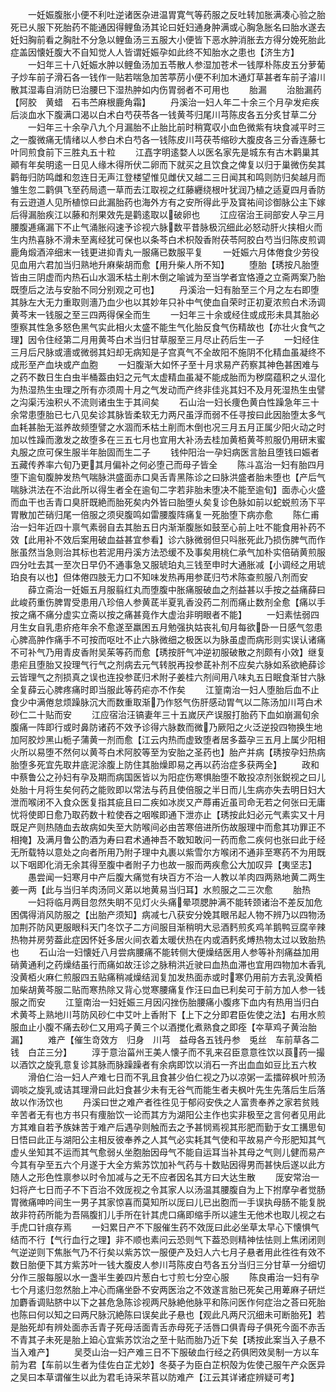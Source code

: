 <!-- { "loadSidebar": true } -->
　　一妊娠腹胀小便不利吐逆诸医杂进温胃寛气等药服之反吐转加胀满凑心验之胎死已乆服下死胎药不能通因得鲤鱼汤其论曰妊妇通身肿满或心胸急胀名曰胎水遂去妊妇胸前看之胸肚不分急以鲤鱼汤三五服大小便皆下恶水肿消胀去方得分娩死胎此症盖因懐妊腹大不自知觉人人皆谓妊娠孕如此终不知胎水之患也【济生方】
　　一妇年三十八妊娠水肿以鲤鱼汤加五苓散人参湿加苍术一钱厚朴陈皮五分萝葡子炒车前子滑石各一钱作一贴若喘急加苦葶苈小便不利加木通灯草甚者车前子濬川散其湿毒自消防巳治腰巳下湿热肿如内伤胃弱者不可用也
　　胎漏
　　治胎漏药【阿胶　黄蜡　石韦苎麻根鹿角霜】
　　丹溪治一妇人年二十余三个月孕发疟疾后淡血水下腹满口渴以白术白芍茯苓各一钱黄芩归尾川芎陈皮各五分炙甘草二分
　　一妇年三十余孕八九个月漏胎不止胎比前时稍寛収小血色微紫有块食减平时三之一腹微痛无情绪以人参白术白芍各一钱陈皮川芎茯苓缩砂大腹皮各三分香连藤七叶同煎食前下三胜丸五十粒
　　江嚞字明逺婺人以医名家先是城东有古木鹳巢其顚有年矣明逺一日见人缘木得所伏二卵而下就买之且饮食之俾复以归于巢微伤矣其鹳毎归防鸣雌和忽连日无声江登楼望惟见雌伏又越二三日闻其和鸣则防归矣越月而雏生忽二鹳俱飞至药局遗一草而去江取视之红藤纒绕根叶犹润乃植之适夏四月香防有云逰道人见所植惊曰此漏胎药也海外方有之安所得此乎及寳祐间诊御脉公主下嫁后得漏胎疾江以藤和剂果效先是鹳逺取以破卵也
　　江应宿治王祠部安人孕三月腰腹逓痛漏下不止气涌胀闷速予诊视六脉数平昔脉极沉细此必怒动肝火挟相火而生内热喜脉不滑未至离经犹可保也以条芩白术枳殻香附茯苓阿胶白芍当归陈皮煎调鹿角煅酒淬细末一钱更进抑青丸一服痛已数服平复
　　一妊娠六月体倦食少劳役见血用六君加当归熟地升麻柴胡而愈【用升柴人所不知】
　　堕胎【琇按凡胎堕皆由三阴虚而内热石山水涸禾枯土削木倒之喻诚为至当学者宜恪遵之立斋两案乃胎既堕后之法与安胎不同分别观之可也】
　　丹溪治一妇有胎至三个月之左右即堕其脉左大无力重取则濇乃血少也以其妙年只补中气使血自荣时正初夏浓煎白术汤调黄芩末一钱服之至三四两得保全而生
　　一妇年三十余或经住或成形未具其胎必堕察其性急多怒色黑气实此相火太盛不能生气化胎反食气伤精故也【亦壮火食气之理】因令住经第二月用黄芩白术当归甘草服至三月尽止药后生一子
　　一妇经住三月后尺脉或濇或微弱其妇却无病知是子宫真气不全故阳不施阴不化精血虽凝终不成形至产血块或产血胞
　　一妇腹渐大如怀子至十月求易产药察其神色甚困难与之药不数日生白虫半桶葢由妇之元气太虚精血虽凝不能成胎而为秽腐蕴积之乆湿化为热湿热生虫理之所有亦须周十月之气发动而产终非佳兆其妇不及月死湿热生虫譬之沟渠汚浊积乆不流则诸虫生于其间矣
　　石山治一妇长痩色黄白性躁急年三十余常患堕胎已七八见矣诊其脉皆柔软无力两尺虽浮而弱不任寻按曰此因胎堕太多气血耗甚胎无滋养故频堕譬之水涸而禾枯土削而木倒也况三月五月正属少阳火动之时加以性躁而激发之故堕多在三五七月也宜用大补汤去桂加黄栢黄芩煎服仍用研末蜜丸服之庶可保生服半年胎固而生二子
　　钱仲阳治一孕妇病医言胎且堕钱曰娠者五藏传养率六旬乃更其月偏补之何必堕己而母子皆全
　　陈斗嵓治一妇有胎四月堕下逾旬腹肿发热气喘脉洪盛面赤口臭舌青黑陈诊之曰脉洪盛者胎未堕也【产后气喘脉洪法在不治此所以得生者全在逾旬二字若非胎未堕决不能至逾旬】面赤心火盛而血干也舌青口臭肝既絶而胎死矣内外皆曰胎堕乆矣复诊色脉如前以蛇蜕煎汤下平胃散加芒硝归尾一倍服之须臾腹鸣如雷腰腹阵痛复一死胎堕下病亦愈
　　陈仁甫治一妇年近四十禀气素弱自去其胎五日内渐渐腹胀如鼓至心前上吐不能食用补药不效【此用补不效后案用破血益甚宜参看】诊六脉微弱但只呌胀死此乃损伤脾气而作胀虽然当急则治其标也若泥用丹溪方法恐缓不及事矣用桃仁承气加朴实倍硝黄煎服四分吐去其一至次日早仍不通事急又服琥珀丸三钱至申时大通胀减【小调经之用琥珀良有以也】但体倦四肢无力口不知味发热再用参茋归芍术陈查煎服八剂而安
　　薛立斋治一妊娠五月服翦红丸而堕腹中胀痛服破血之剂益甚以手按之益痛薛曰此峻药重伤脾胃受患用八珍倍人参黄茋半夏乳香没药二剂而痛止数剂全愈【痛以手按之痛不痛分虚实立斋以按之痛甚竟作大虚治非明眼者不能】
　　一妇素怯弱四月生女自乳患疥疮年余不愈遂至羸困五月勉强执姑丧礼旬月每欲卧一日感气忽患心脾高肿作痛手不可按而呕吐不止六脉微细之极医以为脉虽虚而病形则实误认诸痛不可补气乃用青皮香附吴茱等药而愈【琇按肝气冲逆初服破散之剂颇有小效】继复患疟且堕胎又投理气行气之剂病去元气转脱再投参茋补剂不应矣六脉如系欲絶薛诊云皆理气之剂损真之误也连投参茋归术附子姜桂六剂间用八味丸五日眠食渐甘六脉全复薛云心脾疼痛时即当服此等药疟亦不作矣
　　江篁南治一妇人堕胎后血不止食少中满倦怠烦躁脉沉大而数重取渐乃作怒气伤肝感动胃气以二陈汤加川芎白术砂仁二十贴而安
　　江应宿治汪镐妻年三十五嵗厌产误服打胎药下血如崩漏旬余腹痛一阵即行或时鼻防诸药不效予诊得六脉数而微乃厥阳之火泛逆投四物换生地加阿胶炒黑山栀子蒲黄一剂而愈【江云内热而虚致堕者居多葢孕三五月上属少阳相火所以易堕不然何以黄芩白术阿胶等至为安胎之圣药也】胎产并病【琇按孕妇热病胎堕多死宜先取井底泥涂腹上防住其胎燥即易之再以药治症多获两全】
　　政和中蔡鲁公之孙妇有孕及期而病国医皆以为阳症伤寒惧胎堕不敢投凉剂张鋭视之曰儿处胎十月将生矣何药之能败即以常法与药且使倍服之半日而儿生病亦失去明日妇大泄而喉闭不入食众医复指其疵且曰二疾如冰炭又产蓐甫近虽司命无若之何张曰无庸忧将使即日愈乃取药数十粒使吞之咽喉即通下泄亦止【琇按此妇必元气素实又十月既足产则热随血去故病如失至大防喉间必由苦寒倍进所伤故服理中而愈其功罪正不相掩】及满月鲁公酌酒为寿曰君术通神吾不敢知敢问一药而愈二疾何也张曰此于经无所载特以意处之向者所用乃附子理中丸裹以紫雪尔方喉闭不通非至寒药不为用既以下咽即化消无余其得至腹中者附子力也故一服而两疾愈公大加叹异【夷坚志】
　　愚尝闻一妇寒月中产后腹大痛觉有块百方不治一人教以羊肉四两熟地黄二两生姜一两【此与当归羊肉汤同义苐以地黄易当归耳】水煎服之二三次愈
　　胎热
　　一妇将临月两目忽然失眀不见灯火头痛晕项腮肿满不能转颈诸治不差反加危困偶得消风防服之【出胎产须知】病减七八获安分娩其眼吊起人物不辨乃以四物汤加荆芥防风更服眼科天门冬饮子二方间服目渐稍明大忌酒麫煎炙鸡羊鹅鸭豆腐辛辣热物并房劳葢此症因怀妊多居火间衣着太暖伏热在内或酒麫炙煿热物太过以致胎热也
　　石山治一妇懐妊八月尝病腰痛不能转侧大便燥结医用人参等补剂痛益加用硝黄通利之药燥结虽行而痛如故汪诊之脉稍洪近驶曰血热血滞也宜用四物加木香乳没黄栢火麻仁煎服四五贴痛稍减燥结润复加发热面赤或时寒仍用前方去乳没黄栢加柴胡黄芩服二贴而寒热除又背心觉寒腰痛复作汪曰血已利矣可于前方加人参一钱服之而安
　　江篁南治一妇妊娠三月因闪挫伤胎腰痛小腹疼下血内有热用当归白术黄芩上熟地川芎防风砂仁中艾叶上香附下【上下之分即君臣佐使之法】右用水煎服血止小腹不痛去砂仁又用鸡子黄三个以酒搅化煮熟食之即痊【夲草鸡子黄治胎漏】
　　难产【催生竒效方　归身　川芎　益母各五钱丹参　兎丝　车前草各二钱　白芷三分】
　　淳于意治菑州王美人懐子而不乳来召臣意意徃饮以莨药一撮以酒饮之旋乳意复诊其脉而脉躁躁者有余病即饮以消石一齐出血血如豆比五六枚
　　滑伯仁治一妇人产难七日而不乳且食甚少伯仁视之乃以凉粥一盂擂碎枫叶煎汤调啖之旋乳或诘其理滑曰此妇食甚少未有无谷气而能生者夫枫叶先生先落后生后落故以作汤饮也
　　丹溪曰世之难产者徃徃见于郁闷安佚之人富贵奉养之家若贫贱辛苦者无有也方书只有痩胎饮一论而其方为湖阳公主作也实非极至之言何者见用此方其难自若予族妹苦于难产后遇孕则触而去之予甚悯焉视其形肥而勤于女工搆思旬日悟曰此正与湖阳公主相反彼奉养之人其气必实耗其气使和平故易产今形肥知其气虚乆坐知其不运而其气愈弱乆坐胞胎因母气不能自运耳当补其母之气则儿健而易产今其有孕至五六个月遂于大全方紫苏饮加补气药与十数贴因得男而甚快后遂以此方随人之形色性禀参以时令加减与之无不应者因名其方曰大达生散
　　厐安常治一妇将产七日而子不下百治不效厐视之令其家人以汤温其腰腹自为上下拊摩孕者觉肠胃微痛呻吟间生一男子其家惊喜而莫知所以厐曰儿已出胞而一手误执母肠不能复脱故非符药所能为吾隔腹扪儿手所在针其虎口痛即缩手所以遽生无他术也取儿视之右手虎口针痕存焉
　　一妇累日产不下服催生药不效厐曰此必坐草太早心下懐惧气结而不行【气行血行之理】非不顺也素问云恐则气下葢恐则精神怯怯则上焦闭闭则气逆逆则下焦胀气乃不行矣以紫苏饮一服便产及妇人六七月子悬者用此徃徃有效不数日胎便下其方紫苏叶一钱大腹皮人参川芎陈皮白芍各五分当归三分甘草一分细切分作三服每服以水一盏半生姜四片葱白七寸煎七分空心服
　　陈良甫治一妇有孕七个月逺归忽然胎上冲心而痛坐卧不安两医治之不效遂言胎已死矣己用萆麻子研烂加麝香调贴脐中以下之甚危急陈诊视两尺脉絶他脉平和陈问医作何症治之荅曰死胎也陈曰何以知之曰两尺脉沉絶陈曰误矣此子悬也【观此凡两尺沉细未可断胎死】若是胎死却有辨处面赤舌青子死母活面青舌赤母死子活唇口俱青母子俱死今面不赤舌不青其子未死是胎上廹心宜紫苏饮治之至十贴而胎乃近下矣【琇按此案当入子悬不当入难产】
　　吴茭山治一妇产难三日不下服破血行经之药俱罔效吴制一方以车前为君【车前以生者为佳佐白芷尤妙】冬葵子为臣白芷枳殻为佐使己服午产众医异之吴曰本草谓催生以此为君毛诗采芣苢以防难产【江云其详诸症辨疑可考】
